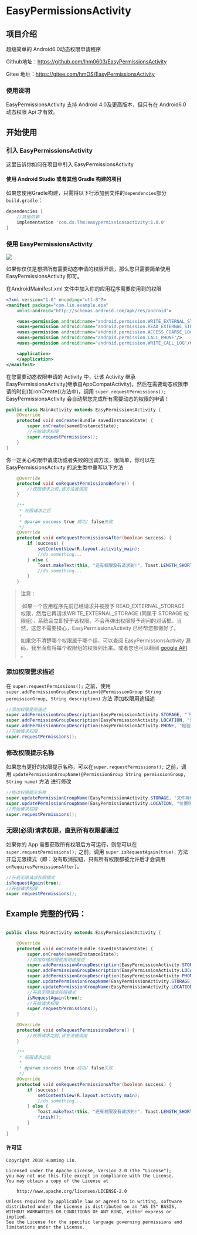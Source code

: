 # EasyPermissionsActivity

## 项目介绍
超级简单的 Android6.0动态权限申请程序

Github地址：https://github.com/lhm0603/EasyPermissionsActivity

Gitee 地址：https://gitee.com/hmOS/EasyPermissionsActivity

### 使用说明

EasyPermissionsActivity 支持 Android 4.0及更高版本，但只有在 Android6.0动态权限 Api 才有效。

## 开始使用

### 引入 EasyPermissionsActivity

这里告诉你如何在项目中引入 EasyPermissionsActivity

#### 使用 Android Studio 或者其他 Gradle 构建的项目

如果您使用Gradle构建，只需将以下行添加到文件的`dependencies`部分`build.gradle`：

```groovy
dependencies {
    //其他依赖
	implementation 'com.ds.lhm:easypermissionsactivity:1.0.0'
}
```

### 使用 EasyPermissionsActivity

![](https://raw.githubusercontent.com/lhm0603/FigureBed/master/image_20190124191501.png)

如果你仅仅是想把所有需要动态申请的权限开启，那么您只需要简单使用 EasyPermissionsActivity 即可。

在AndroidMainifest.xml 文件中加入你的应用程序需要使用到的权限

```xml
<?xml version="1.0" encoding="utf-8"?>
<manifest package="com.lin.example.epa"      				
	xmlns:android="http://schemas.android.com/apk/res/android">

    <uses-permission android:name="android.permission.WRITE_EXTERNAL_STORAGE"/>
    <uses-permission android:name="android.permission.READ_EXTERNAL_STORAGE"/>
    <uses-permission android:name="android.permission.ACCESS_COARSE_LOCATION"/>
    <uses-permission android:name="android.permission.CALL_PHONE"/>
    <uses-permission android:name="android.permission.WRITE_CALL_LOG"/>

    <application>
    </application>
</manifest>
```

在您需要动态权限申请的 Activity 中，让该 Activity 继承 EasyPermissionsActivity(继承自AppCompatActivity)，然后在需要动态权限申请的时刻(如:onCreate()方法中)，调用 `super.requestPermissions();` EasyPermissionsActivity 会自动帮您完成所有需要动态的权限的申请！

```java
public class MainActivity extends EasyPermissionsActivity {
    @Override
    protected void onCreate(Bundle savedInstanceState) {
        super.onCreate(savedInstanceState);
        //开始请求权限
        super.requestPermissions();
    }
}

```

你一定关心权限申请成功或者失败的回调方法，很简单，你可以在 EasyPermissionsActivity 的派生类中重写以下方法

```java
    @Override
    protected void onRequestPermissionsBefore() {
        //权限请求之前,该方法被调用
    }

    /**
     * 权限请求之后
     *
     * @param success true 成功/ false失败
     */
    @Override
    protected void onRequestPermissionsAfter(boolean success) {
        if (success) {
            setContentView(R.layout.activity_main);
            //do something...
        } else {
            Toast.makeText(this, "还有权限没有请求到!", Toast.LENGTH_SHORT).show();
            //do something...
        }
    }
```

> 注意：
>
> ​	如果一个应用程序先前已经请求并被授予 READ_EXTERNAL_STORAGE 权限，然后它再请求WRITE_EXTERNAL_STORAGE (同属于 STORAGE 权限组)，系统会立即授予该权限，不会再弹出权限授予询问的对话框。当然，这您不需要操心，EasyPermissionsActivity 已经帮您都做好了。
>
> 如果您不清楚哪个权限属于哪个组，可以查阅 EasyPermissionsActivity 源码，我里面有将每个权限组的权限列出来。或者您也可以翻阅 [google API](https://developer.android.com/guide/topics/permissions/requesting.html#normal-dangerous) 。

### 添加权限需求描述

在 `super.requestPermissions();` 之前，使用 `super.addPermissionGroupDescription(@PermissionGroup String permissionGroup, String description)` 方法 添加权限用途描述

```java
//添加权限使用描述
super.addPermissionGroupDescription(EasyPermissionActivity.STORAGE, "下载书籍，节省流量。");
super.addPermissionGroupDescription(EasyPermissionActivity.LOCATION, "获取位置信息，智能推荐。");
super.addPermissionGroupDescription(EasyPermissionActivity.PHONE, "检验IMEI码，保证账号安全，防止账号被盗。");
//开始请求权限
super.requestPermissions();
```

### 修改权限提示名称

如果您有更好的权限提示名称，可以在`super.requestPermissions();` 之前，调用 `updatePermissionGroupName(@PermissionGroup String permissionGroup, String name)` 方法 进行修改

```java
//修改权限提示名称
super.updatePermissionGroupName(EasyPermissionActivity.STORAGE, "文件存储");
super.updatePermissionGroupName(EasyPermissionActivity.LOCATION, "位置信息");
//开始请求权限
super.requestPermissions();
```

### 无限(必须)请求权限，直到所有权限都通过

如果你的 App 需要获取所有权限后方可运行，则您可以在`super.requestPermissions();` 之前，调用 `super.isRequestAgain(true);` 方法 开启无限模式（即：没有取消按钮，只有所有权限都被允许后才会调用 `onRequiresPermissionsAfter`）。

```java
//开启无限请求权限模式
isRequestAgain(true);
//开始请求权限
super.requestPermissions();
```

## Example 完整的代码：

```java

public class MainActivity extends EasyPermissionsActivity {

    @Override
    protected void onCreate(Bundle savedInstanceState) {
        super.onCreate(savedInstanceState);
        //添加存储权限使用用途描述
        super.addPermissionGroupDescription(EasyPermissionActivity.STORAGE, "下载书籍，节省流量。");
        super.addPermissionGroupDescription(EasyPermissionActivity.LOCATION, "获取位置信息，智能推荐。");
        super.addPermissionGroupDescription(EasyPermissionActivity.PHONE, "检验IMEI码，保证账号安全，防止账号被盗。");
        super.updatePermissionGroupName(EasyPermissionActivity.STORAGE, "文件存储");
        super.updatePermissionGroupName(EasyPermissionActivity.LOCATION, "位置信息");
        //开启无限请求权限模式
        isRequestAgain(true);
        //开始请求权限
        super.requestPermissions();
    }

    @Override
    protected void onRequestPermissionsBefore() {
        //权限请求之前,该方法被调用
    }

    /**
     * 权限请求之后
     *
     * @param success true 成功/ false失败
     */
    @Override
    protected void onRequestPermissionsAfter(boolean success) {
        if (success) {
            setContentView(R.layout.activity_main);
            //do something...
        } else {
            Toast.makeText(this, "还有权限没有请求到!", Toast.LENGTH_SHORT).show();
            finish();
        }
    }
}

```

#### 许可证

```
Copyright 2018 Huaming Lin.

Licensed under the Apache License, Version 2.0 (the "License");
you may not use this file except in compliance with the License.
You may obtain a copy of the License at

    http://www.apache.org/licenses/LICENSE-2.0

Unless required by applicable law or agreed to in writing, software
distributed under the License is distributed on an "AS IS" BASIS,
WITHOUT WARRANTIES OR CONDITIONS OF ANY KIND, either express or implied.
See the License for the specific language governing permissions and
limitations under the License.
```